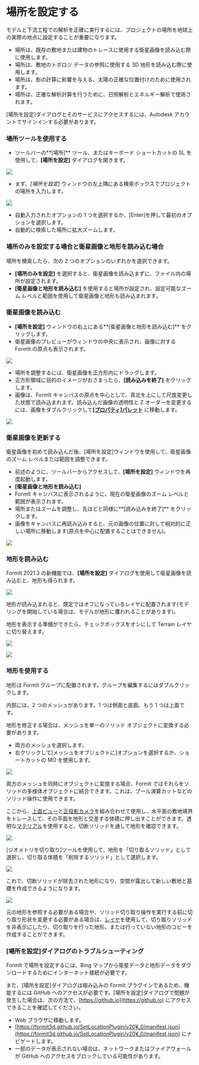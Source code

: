 # 場所を設定する

モデルと下流工程での解析を正確に実行するには、プロジェクトの場所を地球上の実際の地点に設定することが重要になります。

* 場所は、既存の敷地または建物のトレースに使用する衛星画像を読み込む際に使用します。
* 場所は、敷地のトポロジ データの参照に使用する 3D 地形を読み込む際に使用します。
* 場所は、影の計算に影響を与える、太陽の正確な位置付けのために使用されます。
* 場所は、正確な解析計算を行うために、日照解析とエネルギー解析で使用されます。

[場所を設定]ダイアログとそのサービスにアクセスするには、Autodesk アカウントでサインインする必要があります。

### 場所ツールを使用する

* ツールバーの**[場所]** ツール、またはキーボード ショートカットの SL を使用して、**[場所を設定]** ダイアログを開きます。

![](<../.gitbook/assets/location-toolbar (1).png>)

* まず、_[場所を設定]_ ウィンドウの左上隅にある検索ボックスでプロジェクトの場所を入力します。&#x20;

![](<../.gitbook/assets/location-step-1 (1).png>)

* 自動入力されたオプションの 1 つを選択するか、[Enter]を押して最初のオプションを選択します。
* 自動的に検索した場所に拡大ズームします。

### 場所のみを設定する場合と衛星画像と地形を読み込む場合

場所を検索したら、次の 2 つのオプションのいずれかを選択できます。

* **[場所のみを設定]** を選択すると、衛星画像を読み込まずに、ファイル内の場所が設定されます。
* **[衛星画像と地形を読み込む]** を使用すると場所が設定され、設定可能なズーム レベルと範囲を使用して衛星画像と地形も読み込まれます。

### 衛星画像を読み込む

* **[場所を設定]** ウィンドウの右上にある**[衛星画像と地形を読み込む]** をクリックします。
* 衛星画像のプレビューがウィンドウの中央に表示され、画像に対する FormIt の原点も表示されます。

![](../.gitbook/assets/location-step-2.png)

* 場所を調整するには、衛星画像を正方形内にドラッグします。
* 正方形領域に目的のイメージがおさまったら、**[読み込みを終了]** をクリックします。
* 画像は、FormIt キャンバスの原点を中心として、真北を上にして尺度変更した状態で読み込まれます。読み込んだ画像の透明性と Z オーダーを変更するには、画像をダブルクリックして[**[プロパティ]パレット**](../formit-introduction/tool-bars.md) に移動します。&#x20;

![](../.gitbook/assets/location-step-3.png)

### 衛星画像を更新する

衛星画像を初めて読み込んだ後、[場所を設定]ウィンドウを使用して、衛星画像のズーム レベルまたは範囲を調整できます。

* 前述のように、ツールバーからアクセスして、**[場所を設定]** ウィンドウを再度起動します。
* **[衛星画像と地形を読み込む]**
* FormIt キャンバスに表示されるように、現在の衛星画像のズーム レベルと範囲が表示されます。
* 場所またはズームを調整し、先ほどと同様に**[読み込みを終了]** をクリックします。
* 画像をキャンバスに再読み込みすると、元の画像の位置に対して相対的に正しい場所に移動します(原点を中心に配置することはできません)。

![](../.gitbook/assets/location-step-4.png)

### 地形を読み込む

FormIt 2021.3 の新機能では、**[場所を設定]** ダイアログを使用して衛星画像を読み込むと、地形も得られます。

![](../.gitbook/assets/terrain-button\_original.png)

地形が読み込まれると、既定ではオフになっているレイヤに配置されます(モデリングを開始している場合は、モデルが地形に覆われることがあります)。

地形を表示する準備ができたら、チェックボックスをオンにして Terrain レイヤに切り替えます。

![](<../.gitbook/assets/terrain-layer (1) (1).png>)

![](../.gitbook/assets/terrain\_solid.png)

### 地形を使用する

地形は FormIt グループに配置されます。グループを編集するにはダブルクリックします。

内部には、2 つのメッシュがあります。1 つは側面と底面、もう 1 つは上面です。

地形を修正する場合は、メッシュを単一のソリッド オブジェクトに変換する必要があります。

* 両方のメッシュを選択します。
* 右クリックして[メッシュをオブジェクトに]オプションを選択するか、ショートカットの MO を使用します。

![](../.gitbook/assets/terrain-mesh-context.png)

両方のメッシュを同時にオブジェクトに変換する場合、FormIt ではそれらをソリッドの多様体オブジェクトに結合できます。これは、ブール演算カットなどのソリッド操作に使用できます。

ここから、[上面ビュー](orthographic-views.md)と[正投影カメラ](orthographic-camera.md)を組み合わせて使用し、水平面の敷地境界をトレースして、その平面を地形と交差する体積に押し出すことができます。透明な[マテリアル](materials.md)を使用すると、切断ソリッドを通して地形を確認できます。

![](../.gitbook/assets/terrain-cutter-before.png)

[ジオメトリを切り取り]ツールを使用して、地形を「切り取るソリッド」として選択し、切り取る体積を「削除するソリッド」として選択します。

![](../.gitbook/assets/terrain-cut-menu.png)

これで、切断ソリッドが除去された地形になり、空間が露出して新しい敷地と基礎を作成できるようになります。

![](../.gitbook/assets/terrain-cutter-after.png)

元の地形を参照する必要がある場合や、ソリッド切り取り操作を実行する前に切り取り形状を変更する必要がある場合は、[レイヤ](layers.md)を使用して、切り取りソリッドを非表示にしたり、切り取りを行った地形、または行っていない地形のコピーを作成することができます。

### [場所を設定]ダイアログのトラブルシューティング

FormIt で場所を設定するには、Bing マップから衛星データと地形データをダウンロードするためにインターネット接続が必要です。

また、[場所を設定]ダイアログは組み込みの FormIt プラグインであるため、機能するには GitHub へのアクセスが必要です。[場所を設定]ダイアログで問題が発生した場合は、次の方法で、[https://github.io](https://github.io) にアクセスできることを確認してください。&#x20;

* Web ブラウザに移動します。
* [https://formit3d.github.io/SetLocationPlugin/v20¥_0/manifest.json](https://formit3d.github.io/SetLocationPlugin/v20¥_0/manifest.json) にナビゲートします。
* 一部のデータが表示されない場合は、ネットワークまたはファイアウォールが GitHub へのアクセスをブロックしている可能性があります。
